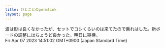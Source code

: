 ```yaml
---
title: ひとことのpermlink
layout: page
---
```

<div class="box" dt="1680846662592">
  波は形は良くなかったが、セットでコシくらいのは来てたので乗れはした。新ボードの調整にはちょうど良かった。明日に期待。
  <div class="content is-small">Fri Apr 07 2023 14:51:02 GMT+0900 (Japan Standard Time)</div>
</div>